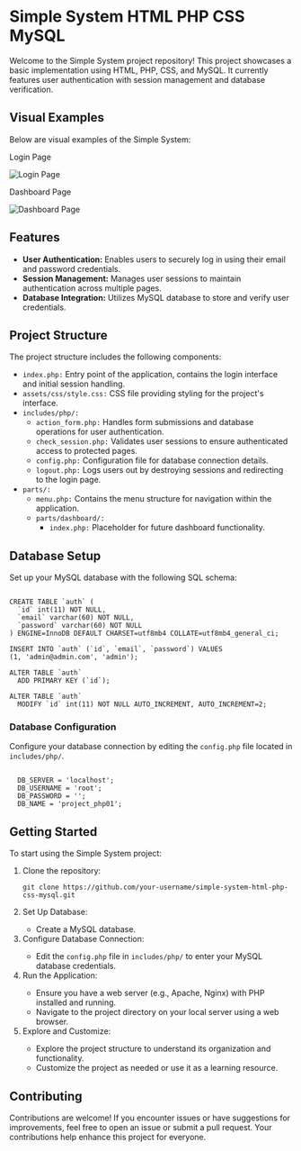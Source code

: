 <!DOCTYPE html>
<html lang="en">
<head>
    <meta charset="UTF-8">
    <meta name="viewport" content="width=device-width, initial-scale=1.0">
</head>
<body>

<h1>Simple System HTML PHP CSS MySQL</h1>
<p>Welcome to the Simple System project repository! This project showcases a basic implementation using HTML, PHP, CSS, and MySQL. It currently features user authentication with session management and database verification.</p>

<h2>Visual Examples</h2>
<p>Below are visual examples of the Simple System:</p>
<p></p>
<p>Login Page</p>
<img src="https://github.com/daviconcha/simple-system-html-php-css-mysql/assets/20704891/1dfbbee1-2e09-402b-8eae-69c3024d1eb6" alt="Login Page">
<p></p>
<p>Dashboard Page</p>   
<img src="https://github.com/daviconcha/simple-system-html-php-css-mysql/assets/20704891/69e2627d-b570-400a-a3cf-6c4c02db0491" alt="Dashboard Page">
    
<h2>Features</h2>
<ul>
    <li><strong>User Authentication:</strong> Enables users to securely log in using their email and password credentials.</li>
    <li><strong>Session Management:</strong> Manages user sessions to maintain authentication across multiple pages.</li>
    <li><strong>Database Integration:</strong> Utilizes MySQL database to store and verify user credentials.</li>
</ul>

<h2>Project Structure</h2>
<p>The project structure includes the following components:</p>
<ul>
    <li><code>index.php:</code> Entry point of the application, contains the login interface and initial session handling.</li>
    <li><code>assets/css/style.css:</code> CSS file providing styling for the project's interface.</li>
    <li><code>includes/php/:</code>
        <ul>
            <li><code>action_form.php:</code> Handles form submissions and database operations for user authentication.</li>
            <li><code>check_session.php:</code> Validates user sessions to ensure authenticated access to protected pages.</li>
            <li><code>config.php:</code> Configuration file for database connection details.</li>
            <li><code>logout.php:</code> Logs users out by destroying sessions and redirecting to the login page.</li>
        </ul>
    </li>
    <li><code>parts/:</code>
        <ul>
            <li><code>menu.php:</code> Contains the menu structure for navigation within the application.</li>
            <li><code>parts/dashboard/:</code>
                <ul>
                    <li><code>index.php:</code> Placeholder for future dashboard functionality.</li>
                </ul>
            </li>
        </ul>
    </li>
</ul>

<h2>Database Setup</h2>
<p>Set up your MySQL database with the following SQL schema:</p>

<pre><code>
CREATE TABLE `auth` (
  `id` int(11) NOT NULL,
  `email` varchar(60) NOT NULL,
  `password` varchar(60) NOT NULL
) ENGINE=InnoDB DEFAULT CHARSET=utf8mb4 COLLATE=utf8mb4_general_ci;

INSERT INTO `auth` (`id`, `email`, `password`) VALUES
(1, 'admin@admin.com', 'admin');

ALTER TABLE `auth`
  ADD PRIMARY KEY (`id`);

ALTER TABLE `auth`
  MODIFY `id` int(11) NOT NULL AUTO_INCREMENT, AUTO_INCREMENT=2;
</code></pre>

<h3>Database Configuration</h3>
<p>Configure your database connection by editing the <code>config.php</code> file located in <code>includes/php/</code>.</p>

<pre><code>
  DB_SERVER = 'localhost';
  DB_USERNAME = 'root';
  DB_PASSWORD = '';  
  DB_NAME = 'project_php01';</code></pre>
<?php
'DB_SERVER', 'localhost'
'DB_USERNAME', 'root'
'DB_PASSWORD', ''
'DB_NAME', 'project_php01'
?>
</code></pre>

<h2>Getting Started</h2>
<p>To start using the Simple System project:</p>
<ol>
    <li>Clone the repository:</li>
    <pre><code>git clone https://github.com/your-username/simple-system-html-php-css-mysql.git</code></pre>
    <li>Set Up Database:</li>
    <ul>
        <li>Create a MySQL database.</li>
    </ul>
    <li>Configure Database Connection:</li>
    <ul>
        <li>Edit the <code>config.php</code> file in <code>includes/php/</code> to enter your MySQL database credentials.</li>
    </ul>
    <li>Run the Application:</li>
    <ul>
        <li>Ensure you have a web server (e.g., Apache, Nginx) with PHP installed and running.</li>
        <li>Navigate to the project directory on your local server using a web browser.</li>
    </ul>
    <li>Explore and Customize:</li>
    <ul>
        <li>Explore the project structure to understand its organization and functionality.</li>
        <li>Customize the project as needed or use it as a learning resource.</li>
    </ul>
</ol>

<h2>Contributing</h2>
<p>Contributions are welcome! If you encounter issues or have suggestions for improvements, feel free to open an issue or submit a pull request. Your contributions help enhance this project for everyone.</p>

</body>
</html>
